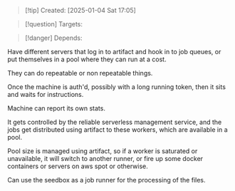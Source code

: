 
>[!tip] Created: [2025-01-04 Sat 17:05]

>[!question] Targets: 

>[!danger] Depends: 

Have different servers that log in to artifact and hook in to job queues, or put themselves in a pool where they can run at a cost.

They can do repeatable or non repeatable things.

Once the machine is auth'd, possibly with a long running token, then it sits and waits for instructions.

Machine can report its own stats.

It gets controlled by the reliable serverless management service, and the jobs get distributed using artifact to these workers, which are available in a pool.

Pool size is managed using artifact, so if a worker is saturated or unavailable, it will switch to another runner, or fire up some docker containers or servers on aws spot or otherwise.

Can use the seedbox as a job runner for the processing of the files.